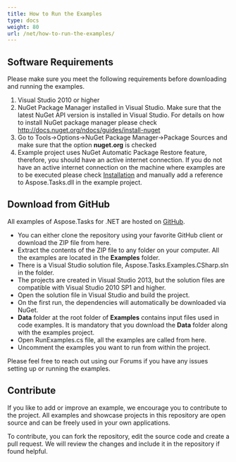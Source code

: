 ```yaml
---
title: How to Run the Examples
type: docs
weight: 80
url: /net/how-to-run-the-examples/
---
```


## **Software Requirements**
Please make sure you meet the following requirements before downloading and running the examples.

1. Visual Studio 2010 or higher
2. NuGet Package Manager installed in Visual Studio. Make sure that the latest NuGet API version is installed in Visual Studio. For details on how to install NuGet package manager please check <http://docs.nuget.org/ndocs/guides/install-nuget>
3. Go to Tools->Options->NuGet Package Manager->Package Sources and make sure that the option **nuget.org** is checked
4. Example project uses NuGet Automatic Package Restore feature, therefore, you should have an active internet connection. If you do not have an active internet connection on the machine where examples are to be executed please check [Installation](https://docs.aspose.com/tasks/net/installation/) and manually add a reference to Aspose.Tasks.dll in the example project.
## **Download from GitHub**
All examples of Aspose.Tasks for .NET are hosted on [GitHub](https://github.com/aspose-tasks/Aspose.Tasks-for-.NET).

- You can either clone the repository using your favorite GitHub client or download the ZIP file from here.</li>
- Extract the contents of the ZIP file to any folder on your computer. All the examples are located in the **Examples** folder.
- There is a Visual Studio solution file, Aspose.Tasks.Examples.CSharp.sln in the folder.
- The projects are created in Visual Studio 2013, but the solution files are compatible with Visual Studio 2010 SP1 and higher.
- Open the solution file in Visual Studio and build the project.
- On the first run, the dependencies will automatically be downloaded via NuGet.
- **Data** folder at the root folder of **Examples** contains input files used in code examples. It is mandatory that you download the **Data** folder along with the examples project.
- Open RunExamples.cs file, all the examples are called from here.
- Uncomment the examples you want to run from within the project.

Please feel free to reach out using our Forums if you have any issues setting up or running the examples.
## **Contribute**
If you like to add or improve an example, we encourage you to contribute to the project. All examples and showcase projects in this repository are open source and can be freely used in your own applications.

To contribute, you can fork the repository, edit the source code and create a pull request. We will review the changes and include it in the repository if found helpful.
